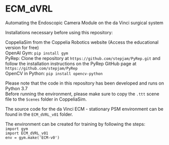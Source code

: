 # ECM_dVRL
Automating the Endoscopic Camera Module on the da Vinci surgical system

Installations necessary before using this repository: 

CoppeliaSim from the Coppelia Robotics website (Access the educational version for free) <br/>
OpenAI Gym: `pip install gym` <br/>
PyRep: Clone the repository at `https://github.com/stepjam/PyRep.git` and follow the installation instructions on the PyRep GitHub page at `https://github.com/stepjam/PyRep` <br/>
OpenCV in Python: `pip install opencv-python` <br/>

Please note that the code in this repository has been developed and runs on Python 3.7<br/>
Before running the environment, please make sure to copy the `.ttt` scene file to the `Scenes` folder in CoppeliaSim.

The source code for the da Vinci ECM - stationary PSM environment can be found in the `ECM_dVRL_v01` folder. <br/>

The environment can be created for training by following the steps: <br/>
`import gym` <br/>
`import ECM_dVRL_v01` <br/>
`env = gym.make('ECM-v0')` <br/>
